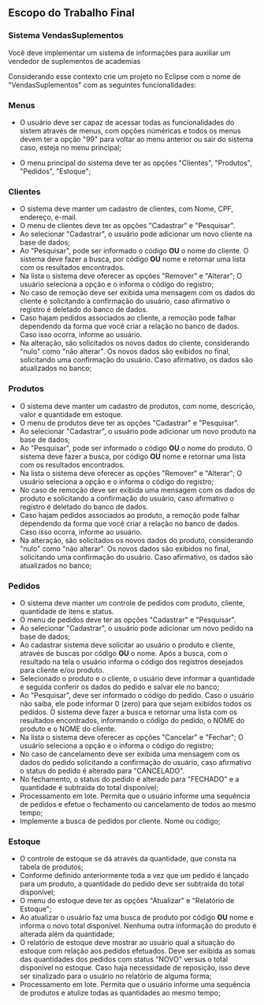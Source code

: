 ## Escopo do Trabalho Final

### Sistema VendasSuplementos

Você deve implementar um sistema de informações para auxiliar um vendedor de suplementos de academias

Considerando esse contexto crie um projeto no Eclipse com o nome de "VendasSuplementos" com as seguintes funcionalidades:

### Menus

* O usuário deve ser capaz de acessar todas as funcionalidades do sistem através de menus, com opções núméricas e todos os menus devem ter a opção "99" para voltar ao menu anterior ou sair do sistema caso, esteja no menu principal;

* O menu principal do sistema deve ter as opções "Clientes", "Produtos", "Pedidos", "Estoque";

### Clientes

* O sistema deve manter um cadastro de clientes, com Nome, CPF, endereço, e-mail.
* O menu de clientes deve ter as opções "Cadastrar" e "Pesquisar".
* Ao selecionar "Cadastrar", o usuário pode adicionar um novo cliente na base de dados;
* Ao "Pesquisar", pode ser informado o código **OU** o nome do cliente. O sistema deve fazer a busca, por código **OU** nome e retornar uma lista com os resultados encontrados.
* Na lista o sistema deve oferecer as opções "Remover" e "Alterar"; O usuário seleciona a opção e o informa o código do registro;
* No caso de remoção deve ser exibida uma mensagem com os dados do cliente e solicitando a confirmação do usuário, caso afirmativo o registro é deletado do banco de dados.
* Caso hajam pedidos associados ao cliente, a remoção pode falhar dependendo da forma que você criar a relação no banco de dados. Caso isso ocorra, informe ao usuário.
* Na alteração, são solicitados os novos dados do cliente, considerando "nulo" como "não alterar". Os novos dados são exibidos no final, solicitando uma confirmação do usuário. Caso afirmativo, os dados são atualizados no banco;

### Produtos

* O sistema deve manter um cadastro de produtos, com nome, descrição, valor e quantidade em estoque.
* O menu de produtos deve ter as opções "Cadastrar" e "Pesquisar".
* Ao selecionar "Cadastrar", o usuário pode adicionar um novo produto na base de dados;
* Ao "Pesquisar", pode ser informado o código **OU** o nome do produto. O sistema deve fazer a busca, por código **OU** nome e retornar uma lista com os resultados encontrados.
* Na lista o sistema deve oferecer as opções "Remover" e "Alterar"; O usuário seleciona a opção e o informa o código do registro;
* No caso de remoção deve ser exibida uma mensagem com os dados do produto e solicitando a confirmação do usuário, caso afirmativo o registro é deletado do banco de dados.
* Caso hajam pedidos associados ao produto, a remoção pode falhar dependendo da forma que você criar a relação no banco de dados. Caso isso ocorra, informe ao usuário.
* Na alteração, são solicitados os novos dados do produto, considerando "nulo" como "não alterar". Os novos dados são exibidos no final, solicitando uma confirmação do usuário. Caso afirmativo, os dados são atualizados no banco;

### Pedidos

* O sistema deve manter um controle de pedidos com produto, cliente, quantidade de itens e status.
* O menu de pedidos deve ter as opções "Cadastrar" e "Pesquisar".
* Ao selecionar "Cadastrar", o usuário pode adicionar um novo pedido na base de dados;
* Ao cadastrar sistema deve solicitar ao usuário o produto e cliente, através de buscas por código **OU** o nome. Após a busca, com o resultado na tela o usuário informa o código dos registros desejados para cliente e/ou produto.
* Selecionado o produto e o cliente, o usuário deve informar a quantidade e seguida conferir os dados do pedido e salvar ele no banco;
* Ao "Pesquisar", deve ser informado o código do pedido. Caso o usuário não saiba, ele pode informar 0 (zero) para que sejam exibidos todos os pedidos. O sistema deve fazer a busca e retornar uma lista com os resultados encontrados, informando o código do pedido, o NOME do produto e o NOME do cliente.
* Na lista o sistema deve oferecer as opções "Cancelar" e "Fechar"; O usuário seleciona a opção e o informa o código do registro;
* No caso de cancelamento deve ser exibida uma mensagem com os dados do pedido solicitando a confirmação do usuário, caso afirmativo o status do pedido é alterado para "CANCELADO".
* No fechamento, o status do pedido é alterado para "FECHADO" e a quantidade é subtraída do total disponível;
* Processamento em lote. Permita que o usuário informe uma sequência de pedidos e efetue o fechamento ou cancelamento de todos ao mesmo tempo;
* Implemente a busca de pedidos por cliente. Nome ou código;

### Estoque

* O controle de estoque se dá através da quantidade, que consta na tabela de produtos;
* Conforme definido anteriormente toda a vez que um pedido é lançado para um produto, a quantidade do pedido deve ser subtraída do total disponível;
* O menu do estoque deve ter as opções "Atualizar" e "Relatório de Estoque";
* Ao atualizar o usuário faz uma busca de produto por código **OU** nome e informa o novo total disponível. Nenhuma outra informação do produto é alterada além da quantidade;
* O relatório de estoque deve mostrar ao usuário qual a situação do estoque com relação aos pedidos efetuados. Deve ser exibida as somas das quantidades dos pedidos com status "NOVO" versus o total disponível no estoque. Caso haja necessidade de reposição, isso deve ser sinalizado para o usuário no relatório de alguma forma;
* Processamento em lote. Permita que o usuário informe uma sequência de produtos e atulize todas as quantidades ao mesmo tempo;
